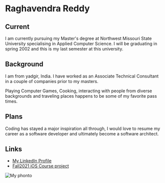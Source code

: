 # Raghavendra Reddy
## Current
I am currently pursuing my Master's degree at Northwest Missouri State University specialising in Applied Computer Science. I will be graduating in spring 2002 and this is my last semester at this university.
## Background
I am from yadgir, India. I have worked as an Associate Technical Consultant in a couple of companies prior to my masters. 

Playing Computer Games, Cooking, interacting with people from diverse backgrounds and traveling places happens to be some of my favorite pass times.
## Plans
Coding has stayed a major inspiration all through, I would love to resume my career as a software developer and ultimately become a software architect.

## Links
- [My LinkedIn Profile](https://www.linkedin.com/in/raghavendrareddy1995/)
- [Fall2021 iOS Course project](https://github.com/reddy-raghavendra/FoodRecipeApp)

![My phonto](https://media-exp1.licdn.com/dms/image/C4D03AQFXqVryLDbwMw/profile-displayphoto-shrink_400_400/0/1639244360834?e=1648080000&v=beta&t=5DaV34BKUgI8OdomlJUpNcgkwjnaR2-AxWHA3gOu_gQ)

